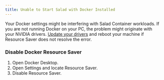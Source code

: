 ```yaml
---
title: Unable to Start Salad with Docker Installed
---
```


Your Docker settings might be interfering with Salad Container workloads. If you are not running Docker on your PC, the
problem might originate with your NVIDIA drivers.
[Update your drivers](/docs/guides/your-pc/how-to-update-my-nvidia-drivers) and reboot your machine if Resource Saver
does not resolve the error.

### Disable Docker Resource Saver

1. Open Docker Desktop.
2. Open Settings and locate Resource Saver.
3. Disable Resource Saver.

